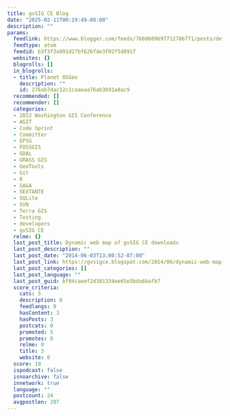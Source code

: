 ```yaml
---
title: gvSIG CE Blog
date: "2025-02-11T00:19:49-08:00"
description: ""
params:
  feedlink: https://www.blogger.com/feeds/7660609697712706771/posts/default
  feedtype: atom
  feedid: b3f3f3a991d27bf626fde3f02f5d891f
  websites: {}
  blogrolls: []
  in_blogrolls:
  - title: Planet OSGeo
    description: ""
    id: 276ab7dac12c1caaeaa76ab3b91a8ac9
  recommended: []
  recommender: []
  categories:
  - 2012 Washington GIS Conference
  - AGIT
  - Code Sprint
  - Committer
  - EPSG
  - FOSSGIS
  - GDAL
  - GRASS GIS
  - GeoTools
  - Git
  - R
  - SAGA
  - SEXTANTE
  - SQLite
  - SVN
  - Terra GIS
  - Testing
  - developers
  - gvSIG CE
  relme: {}
  last_post_title: Dynamic web map of gvSIG CE downloads
  last_post_description: ""
  last_post_date: "2014-06-03T13:00:52-07:00"
  last_post_link: https://gvsigce.blogspot.com/2014/06/dynamic-web-map-of-gvsig-ce-downloads.html
  last_post_categories: []
  last_post_language: ""
  last_post_guid: bf04caeef2d381334ee65e5bda6bafb7
  score_criteria:
    cats: 5
    description: 0
    feedlangs: 0
    hasContent: 3
    hasPosts: 3
    postcats: 0
    promoted: 5
    promotes: 0
    relme: 0
    title: 3
    website: 0
  score: 19
  ispodcast: false
  isnoarchive: false
  innetwork: true
  language: ""
  postcount: 24
  avgpostlen: 287
---
```

